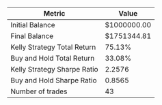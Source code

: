 | Metric | Value |
| --- | --- |
| Initial Balance | $1000000.00 |
| Final Balance | $1751344.81 |
| Kelly Strategy Total Return | 75.13% |
| Buy and Hold Total Return | 33.08% |
| Kelly Strategy Sharpe Ratio | 2.2576 |
| Buy and Hold Sharpe Ratio | 0.8565 |
| Number of trades | 43 |
